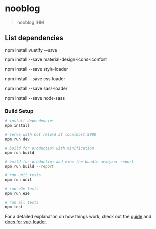 # nooblog

> nooblog IHM

## List dependencies

npm install vuetify --save

npm install --save material-design-icons-iconfont

npm install --save style-loader

npm install --save css-loader

npm install --save sass-loader

npm install --save node-sass
### Build Setup

``` bash
# install dependencies
npm install

# serve with hot reload at localhost:8080
npm run dev

# build for production with minification
npm run build

# build for production and view the bundle analyzer report
npm run build --report

# run unit tests
npm run unit

# run e2e tests
npm run e2e

# run all tests
npm test
```

For a detailed explanation on how things work, check out the [guide](http://vuejs-templates.github.io/webpack/) and [docs for vue-loader](http://vuejs.github.io/vue-loader).
